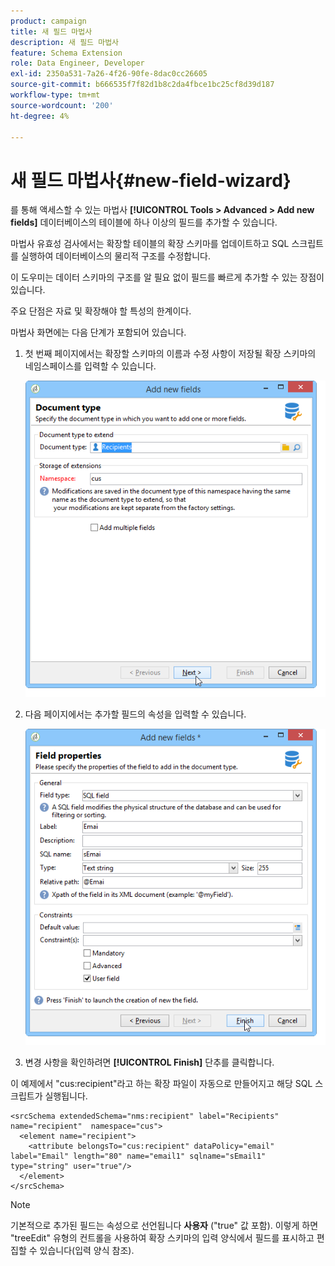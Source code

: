 ```yaml
---
product: campaign
title: 새 필드 마법사
description: 새 필드 마법사
feature: Schema Extension
role: Data Engineer, Developer
exl-id: 2350a531-7a26-4f26-90fe-8dac0cc26605
source-git-commit: b666535f7f82d1b8c2da4fbce1bc25cf8d39d187
workflow-type: tm+mt
source-wordcount: '200'
ht-degree: 4%

---
```


# 새 필드 마법사{#new-field-wizard}


를 통해 액세스할 수 있는 마법사 **[!UICONTROL Tools > Advanced > Add new fields]** 데이터베이스의 테이블에 하나 이상의 필드를 추가할 수 있습니다.

마법사 유효성 검사에서는 확장할 테이블의 확장 스키마를 업데이트하고 SQL 스크립트를 실행하여 데이터베이스의 물리적 구조를 수정합니다.

이 도우미는 데이터 스키마의 구조를 알 필요 없이 필드를 빠르게 추가할 수 있는 장점이 있습니다.

주요 단점은 자료 및 확장해야 할 특성의 한계이다.

마법사 화면에는 다음 단계가 포함되어 있습니다.

1. 첫 번째 페이지에서는 확장할 스키마의 이름과 수정 사항이 저장될 확장 스키마의 네임스페이스를 입력할 수 있습니다.

   ![](assets/d_ncs_integration_schema_addfield.png)

1. 다음 페이지에서는 추가할 필드의 속성을 입력할 수 있습니다.

   ![](assets/d_ncs_integration_schema_addfield2.png)

1. 변경 사항을 확인하려면 **[!UICONTROL Finish]** 단추를 클릭합니다.

이 예제에서 &quot;cus:recipient&quot;라고 하는 확장 파일이 자동으로 만들어지고 해당 SQL 스크립트가 실행됩니다.

```
<srcSchema extendedSchema="nms:recipient" label="Recipients" name="recipient"  namespace="cus">  
  <element name="recipient">    
    <attribute belongsTo="cus:recipient" dataPolicy="email" label="Email" length="80" name="email1" sqlname="sEmail1" type="string" user="true"/>  
  </element>
</srcSchema>
```

>[!NOTE]
>
>기본적으로 추가된 필드는 속성으로 선언됩니다 **사용자** (&quot;true&quot; 값 포함). 이렇게 하면 &quot;treeEdit&quot; 유형의 컨트롤을 사용하여 확장 스키마의 입력 양식에서 필드를 표시하고 편집할 수 있습니다(입력 양식 참조).
